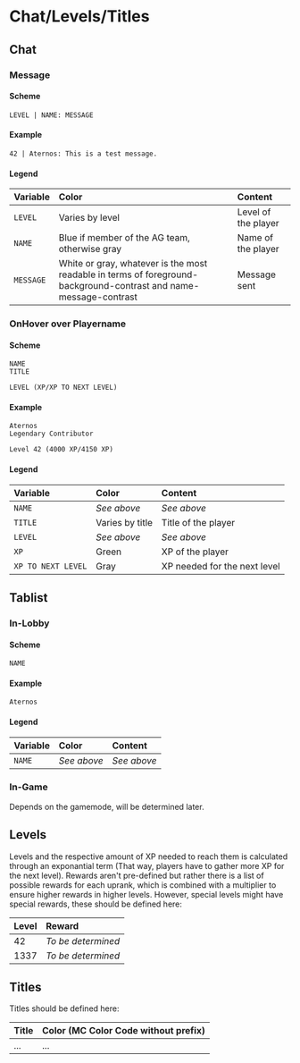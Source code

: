# Chat/Levels/Titles

## Chat

### Message

#### Scheme

`LEVEL | NAME: MESSAGE`

#### Example

`42 | Aternos: This is a test message.`

#### Legend

| Variable | Color | Content |
| :--- | :--- | :--- |
| `LEVEL` | Varies by level | Level of the player |
| `NAME` | Blue if member of the AG team, otherwise gray | Name of the player |
| `MESSAGE` | White or gray, whatever is the most readable in terms of foreground-background-contrast and name-message-contrast | Message sent |

### OnHover over Playername

#### Scheme

```text
NAME
TITLE

LEVEL (XP/XP TO NEXT LEVEL)
```

#### Example

```text
Aternos
Legendary Contributor

Level 42 (4000 XP/4150 XP)
```

#### Legend

| Variable | Color | Content |
| :--- | :--- | :--- |
| `NAME` | _See above_ | _See above_ |
| `TITLE` | Varies by title | Title of the player |
| `LEVEL` | _See above_ | _See above_ |
| `XP` | Green | XP of the player |
| `XP TO NEXT LEVEL` | Gray | XP needed for the next level |

## Tablist

### In-Lobby

#### Scheme

`NAME`

#### Example

`Aternos`

#### Legend

| Variable | Color | Content |
| :--- | :--- | :--- |
| `NAME` | _See above_ | _See above_ |

### In-Game

Depends on the gamemode, will be determined later.

## Levels

Levels and the respective amount of XP needed to reach them is calculated through an exponantial term \(That way, players have to gather more XP for the next level\). Rewards aren't pre-defined but rather there is a list of possible rewards for each uprank, which is combined with a multiplier to ensure higher rewards in higher levels. However, special levels might have special rewards, these should be defined here:

| Level | Reward |
| :--- | :--- |
| 42 | _To be determined_ |
| 1337 | _To be determined_ |

## Titles

Titles should be defined here:

| Title | Color \(MC Color Code without prefix\) |
| :--- | :--- |
| ... | ... |

